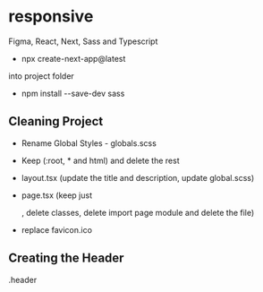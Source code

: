 # responsive
Figma, React, Next, Sass and Typescript

* npx create-next-app@latest

into project folder

* npm install --save-dev sass

## Cleaning Project

* Rename Global Styles - globals.scss
- Keep (:root, * and html) and delete the rest

* layout.tsx (update the title and description, update global.scss)

* page.tsx (keep just <main>, delete classes, delete import page module and delete the file)

* replace favicon.ico

## Creating the Header

.header










